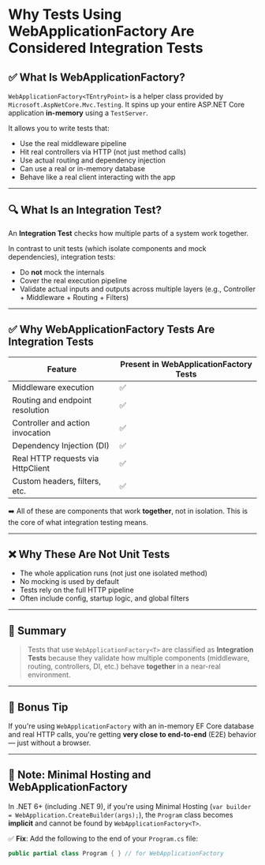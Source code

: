 # Why Tests Using WebApplicationFactory Are Considered Integration Tests

## ✅ What Is WebApplicationFactory?

`WebApplicationFactory<TEntryPoint>` is a helper class provided by `Microsoft.AspNetCore.Mvc.Testing`. It spins up your entire ASP.NET Core application **in-memory** using a `TestServer`.

It allows you to write tests that:

- Use the real middleware pipeline
- Hit real controllers via HTTP (not just method calls)
- Use actual routing and dependency injection
- Can use a real or in-memory database
- Behave like a real client interacting with the app

---

## 🔍 What Is an Integration Test?

An **Integration Test** checks how multiple parts of a system work together.

In contrast to unit tests (which isolate components and mock dependencies), integration tests:

- Do **not** mock the internals
- Cover the real execution pipeline
- Validate actual inputs and outputs across multiple layers (e.g., Controller + Middleware + Routing + Filters)

---

## ✅ Why WebApplicationFactory Tests Are Integration Tests

| Feature | Present in WebApplicationFactory Tests |
|--------|----------------------------------------|
| Middleware execution | ✅ |
| Routing and endpoint resolution | ✅ |
| Controller and action invocation | ✅ |
| Dependency Injection (DI) | ✅ |
| Real HTTP requests via HttpClient | ✅ |
| Custom headers, filters, etc. | ✅ |

➡️ All of these are components that work **together**, not in isolation. This is the core of what integration testing means.

---

## ❌ Why These Are Not Unit Tests

- The whole application runs (not just one isolated method)
- No mocking is used by default
- Tests rely on the full HTTP pipeline
- Often include config, startup logic, and global filters

---

## 📌 Summary

> Tests that use `WebApplicationFactory<T>` are classified as **Integration Tests** because they validate how multiple components (middleware, routing, controllers, DI, etc.) behave **together** in a near-real environment.

---

## 🧪 Bonus Tip

If you're using `WebApplicationFactory` with an in-memory EF Core database and real HTTP calls, you're getting **very close to end-to-end** (E2E) behavior — just without a browser.

---

## 📎 Note: Minimal Hosting and WebApplicationFactory

In .NET 6+ (including .NET 9), if you're using Minimal Hosting (`var builder = WebApplication.CreateBuilder(args);`), the `Program` class becomes **implicit** and cannot be found by `WebApplicationFactory<T>`.

✅ **Fix**: Add the following to the end of your `Program.cs` file:

```csharp
public partial class Program { } // for WebApplicationFactory

```
